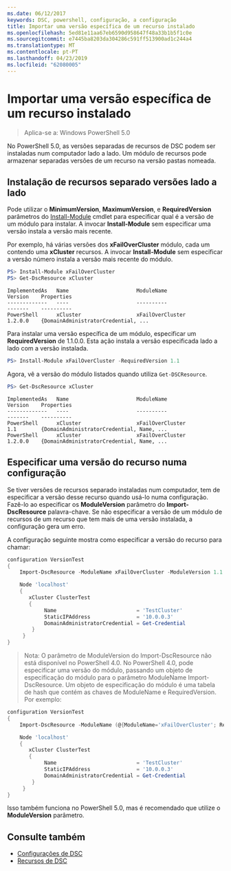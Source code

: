 ```yaml
---
ms.date: 06/12/2017
keywords: DSC, powershell, configuração, a configuração
title: Importar uma versão específica de um recurso instalado
ms.openlocfilehash: 5ed81e11aa67eb6590d958647f48a33b1b5f1c0e
ms.sourcegitcommit: e7445ba8203da304286c591ff513900ad1c244a4
ms.translationtype: MT
ms.contentlocale: pt-PT
ms.lasthandoff: 04/23/2019
ms.locfileid: "62080005"
---
```

# <a name="import-a-specific-version-of-an-installed-resource"></a>Importar uma versão específica de um recurso instalado

> Aplica-se a: Windows PowerShell 5.0

No PowerShell 5.0, as versões separadas de recursos de DSC podem ser instaladas num computador lado a lado. Um módulo de recursos pode armazenar separadas versões de um recurso na versão pastas nomeada.

## <a name="installing-separate-resource-versions-side-by-side"></a>Instalação de recursos separado versões lado a lado

Pode utilizar o **MinimumVersion**, **MaximumVersion**, e **RequiredVersion** parâmetros do [Install-Module](/powershell/module/PowershellGet/Install-Module) cmdlet para especificar qual é a versão de um módulo para instalar. A invocar **Install-Module** sem especificar uma versão instala a versão mais recente.

Por exemplo, há várias versões dos **xFailOverCluster** módulo, cada um contendo uma **xCluster** recursos. A invocar **Install-Module** sem especificar a versão número instala a versão mais recente do módulo.

```powershell
PS> Install-Module xFailOverCluster
PS> Get-DscResource xCluster
```

```output
ImplementedAs   Name                      ModuleName                     Version    Properties
-------------   ----                      ----------                     -------    ----------
PowerShell      xCluster                  xFailOverCluster               1.2.0.0    {DomainAdministratorCredential, ...
```

Para instalar uma versão específica de um módulo, especificar um **RequiredVersion** de 1.1.0.0. Esta ação instala a versão especificada lado a lado com a versão instalada.

```powershell
PS> Install-Module xFailOverCluster -RequiredVersion 1.1
```

Agora, vê a versão do módulo listados quando utiliza `Get-DSCResource`.

```powershell
PS> Get-DscResource xCluster
```

```output
ImplementedAs   Name                      ModuleName                     Version    Properties
-------------   ----                      ----------                     -------    ----------
PowerShell      xCluster                  xFailOverCluster               1.1        {DomainAdministratorCredential, Name, ...
PowerShell      xCluster                  xFailOverCluster               1.2.0.0    {DomainAdministratorCredential, Name, ...
```

## <a name="specifying-a-resource-version-in-a-configuration"></a>Especificar uma versão do recurso numa configuração

Se tiver versões de recursos separado instaladas num computador, tem de especificar a versão desse recurso quando usá-lo numa configuração. Fazê-lo ao especificar os **ModuleVersion** parâmetro do **Import-DscResource** palavra-chave. Se não especificar a versão de um módulo de recursos de um recurso que tem mais de uma versão instalada, a configuração gera um erro.

A configuração seguinte mostra como especificar a versão do recurso para chamar:

```powershell
configuration VersionTest
{
    Import-DscResource -ModuleName xFailOverCluster -ModuleVersion 1.1

    Node 'localhost'
    {
       xCluster ClusterTest
       {
            Name                          = 'TestCluster'
            StaticIPAddress               = '10.0.0.3'
            DomainAdministratorCredential = Get-Credential
        }
     }
}
```

>Nota: O parâmetro de ModuleVersion do Import-DscResource não está disponível no PowerShell 4.0. No PowerShell 4.0, pode especificar uma versão do módulo, passando um objeto de especificação do módulo para o parâmetro ModuleName Import-DscResource. Um objeto de especificação do módulo é uma tabela de hash que contém as chaves de ModuleName e RequiredVersion. Por exemplo:

```powershell
configuration VersionTest
{
    Import-DscResource -ModuleName (@{ModuleName='xFailOverCluster'; RequiredVersion='1.1'} )

    Node 'localhost'
    {
       xCluster ClusterTest
       {
            Name                          = 'TestCluster'
            StaticIPAddress               = '10.0.0.3'
            DomainAdministratorCredential = Get-Credential
        }
     }
}
```

Isso também funciona no PowerShell 5.0, mas é recomendado que utilize o **ModuleVersion** parâmetro.

## <a name="see-also"></a>Consulte também

- [Configurações de DSC](configurations.md)
- [Recursos de DSC](../resources/resources.md)
